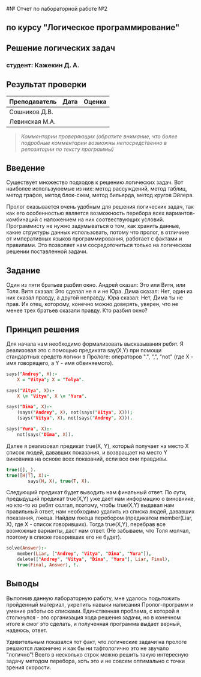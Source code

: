 #№ Отчет по лабораторной работе №2
## по курсу "Логическое программирование"

## Решение логических задач

### студент: Кажекин Д. А.

## Результат проверки

| Преподаватель     | Дата         |  Оценка       |
|-------------------|--------------|---------------|
| Сошников Д.В. |              |               |
| Левинская М.А.|              |               |

> *Комментарии проверяющих (обратите внимание, что более подробные комментарии возможны непосредственно в репозитории по тексту программы)*


## Введение

Существует множество подходов к решению логических задач. Вот наиболее используюемые из них: метод рассуждений, метод таблиц, метод графов, метод блок-схем, метод бильярда, метод кругов Эйлера.

Пролог оказывается очень удобным для решения логических задач, так как его особенностью является возможность перебора всех вариантов-комбинаций с наложением на них соотвествующих условий. Программисту не нужно задумываться о том, как хранить данные, какие структуры данных использовать, потому что пролог, в отличиие от императивных языков программирования, работает с фактами и правилами. Это позволяет нам сосредоточиться только на логическом решении поставленной задачи.

## Задание

Один из пяти братьев разбил окно. Андрей сказал: Это или Витя, или Толя. Витя сказал: Это сделал не я и не Юра. Дима сказал: Нет, один из них сказал правду, а другой неправду. Юра сказал: Нет, Дима ты не прав. Их отец, которому, конечно можно доверять, уверен, что не менее трех братьев сказали правду. Кто разбил окно?

## Принцип решения

Для начала нам необходимо формализовать высказывания ребят. Я реализовал это с помощью предиката say(X,Y) при помощи стандартных средств логики в Прологе: операторов ".", ",", "not" (где X - имя говорящего, а Y - имя обвиняемого).

```prolog
says("Andrey", X):-
    X = "Vitya"; X = "Tolya".

says("Vitya", X):-
    X \= "Vitya", X \= "Yura".

says("Dima", X):-
    (says("Andrey", X), not(says("Vitya", X)));
    (says("Vitya", X), not(says("Andrey", X))).

says("Yura", X):-
    not(says("Dima", X)).
```

Далее я реализовал предикат true(X, Y), который получает на место X список людей, дававших показания, и возвращает на место Y виновника на основе всех показаний, если все они правдивы.

```prolog
true([],_).
true([H|T], X):-
        says(H, X), true(T, X).
```

Следующий предикат будет выводить нам финальный ответ. По сути, предыдущий предикат true(X,Y) уже дает нам информацию о виновнике, но кто-то из ребят солгал, поэтому, чтобы true(X,Y) выдавал нам правильный ответ, нам необходимо удалить из списка людей, дававших показания, лжеца. Найдем лжеца перебором (предикатом member(Liar, X), где X - список говоривших). Тогда true(X,Y), перебрав все возможные варианты, даст нам ответ. (Не забываем, что Толя молчал, поэтому в списке говоривших его не будет).

```prolog
solve(Answer):-
    member(Liar, ["Andrey", "Vitya", "Dima", "Yura"]),
    delete(["Andrey", "Vitya", "Dima", "Yura"], Liar, Final),
    true(Final, Answer), !.
```
## Выводы

Выполнив данную лабораторную работу, мне удалось подытожить пройденный материал, укрепить навыки написания Пролог-программ и умение работы со списками. Единственная проблема, с которой я столкнулся - это организация хода решения задачи, но в конечном итоге я смог это сделать, и полученная программа выдает верный, надеюсь, ответ.

Удивительным показался тот факт, что логические задачи на прологе решаются лаконично и как бы ни тафтологично это не звучало "логично"! Всего в несколько строк можно решить такую интересную задачу методом перебора, хоть это и не совсем оптимально с точки зрения скорости. 

